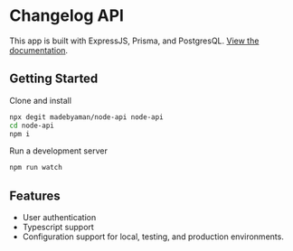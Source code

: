 # Changelog API

This app is built with ExpressJS, Prisma, and PostgresQL. [View the documentation](https://documenter.getpostman.com/view/24584839/2s8YsnYcPc).

## Getting Started

Clone and install

```sh
npx degit madebyaman/node-api node-api
cd node-api
npm i
```

Run a development server

```sh
npm run watch
```

## Features

- User authentication
- Typescript support
- Configuration support for local, testing, and production environments.
